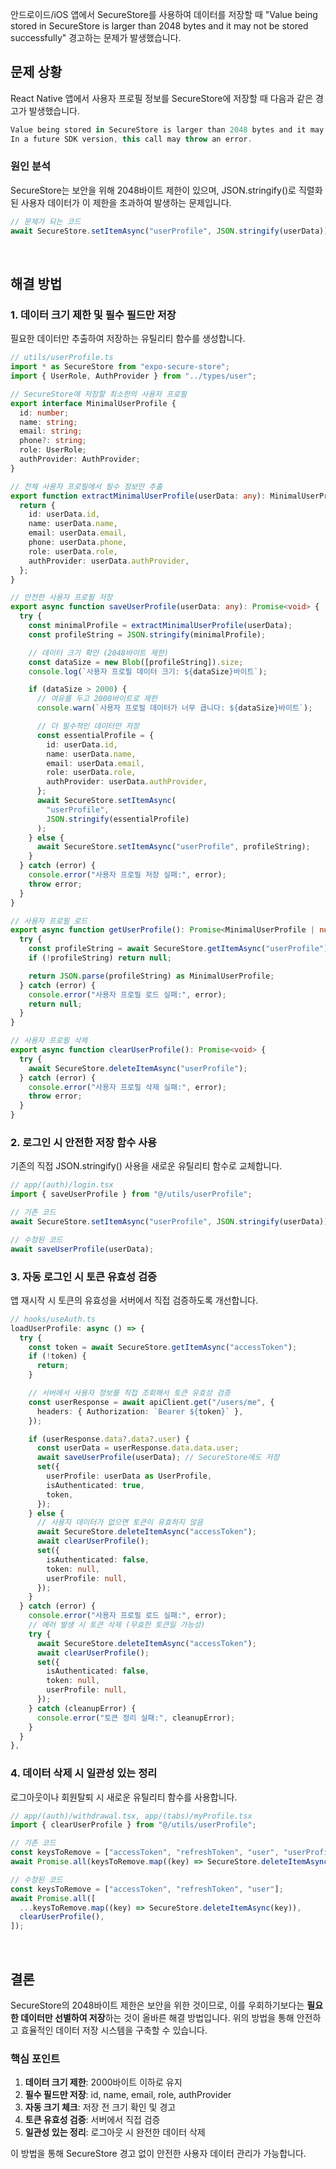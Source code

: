 안드로이드/iOS 앱에서 SecureStore를 사용하여 데이터를 저장할 때 "Value being stored in SecureStore is larger than 2048 bytes and it may not be stored successfully" 경고하는 문제가 발생했습니다.

## 문제 상황

React Native 앱에서 사용자 프로필 정보를 SecureStore에 저장할 때 다음과 같은 경고가 발생했습니다.

```javascript
Value being stored in SecureStore is larger than 2048 bytes and it may not be stored successfully.
In a future SDK version, this call may throw an error.
```

### 원인 분석

SecureStore는 보안을 위해 2048바이트 제한이 있으며, JSON.stringify()로 직렬화된 사용자 데이터가 이 제한을 초과하여 발생하는 문제입니다.

```javascript
// 문제가 되는 코드
await SecureStore.setItemAsync("userProfile", JSON.stringify(userData));
```

<br>

## 해결 방법

### **1. 데이터 크기 제한 및 필수 필드만 저장**

필요한 데이터만 추출하여 저장하는 유틸리티 함수를 생성합니다.

```typescript
// utils/userProfile.ts
import * as SecureStore from "expo-secure-store";
import { UserRole, AuthProvider } from "../types/user";

// SecureStore에 저장할 최소한의 사용자 프로필
export interface MinimalUserProfile {
  id: number;
  name: string;
  email: string;
  phone?: string;
  role: UserRole;
  authProvider: AuthProvider;
}

// 전체 사용자 프로필에서 필수 정보만 추출
export function extractMinimalUserProfile(userData: any): MinimalUserProfile {
  return {
    id: userData.id,
    name: userData.name,
    email: userData.email,
    phone: userData.phone,
    role: userData.role,
    authProvider: userData.authProvider,
  };
}

// 안전한 사용자 프로필 저장
export async function saveUserProfile(userData: any): Promise<void> {
  try {
    const minimalProfile = extractMinimalUserProfile(userData);
    const profileString = JSON.stringify(minimalProfile);

    // 데이터 크기 확인 (2048바이트 제한)
    const dataSize = new Blob([profileString]).size;
    console.log(`사용자 프로필 데이터 크기: ${dataSize}바이트`);

    if (dataSize > 2000) {
      // 여유를 두고 2000바이트로 제한
      console.warn(`사용자 프로필 데이터가 너무 큽니다: ${dataSize}바이트`);

      // 더 필수적인 데이터만 저장
      const essentialProfile = {
        id: userData.id,
        name: userData.name,
        email: userData.email,
        role: userData.role,
        authProvider: userData.authProvider,
      };
      await SecureStore.setItemAsync(
        "userProfile",
        JSON.stringify(essentialProfile)
      );
    } else {
      await SecureStore.setItemAsync("userProfile", profileString);
    }
  } catch (error) {
    console.error("사용자 프로필 저장 실패:", error);
    throw error;
  }
}

// 사용자 프로필 로드
export async function getUserProfile(): Promise<MinimalUserProfile | null> {
  try {
    const profileString = await SecureStore.getItemAsync("userProfile");
    if (!profileString) return null;

    return JSON.parse(profileString) as MinimalUserProfile;
  } catch (error) {
    console.error("사용자 프로필 로드 실패:", error);
    return null;
  }
}

// 사용자 프로필 삭제
export async function clearUserProfile(): Promise<void> {
  try {
    await SecureStore.deleteItemAsync("userProfile");
  } catch (error) {
    console.error("사용자 프로필 삭제 실패:", error);
    throw error;
  }
}
```

### **2. 로그인 시 안전한 저장 함수 사용**

기존의 직접 JSON.stringify() 사용을 새로운 유틸리티 함수로 교체합니다.

```typescript
// app/(auth)/login.tsx
import { saveUserProfile } from "@/utils/userProfile";

// 기존 코드
await SecureStore.setItemAsync("userProfile", JSON.stringify(userData));

// 수정된 코드
await saveUserProfile(userData);
```

### **3. 자동 로그인 시 토큰 유효성 검증**

앱 재시작 시 토큰의 유효성을 서버에서 직접 검증하도록 개선합니다.

```typescript
// hooks/useAuth.ts
loadUserProfile: async () => {
  try {
    const token = await SecureStore.getItemAsync("accessToken");
    if (!token) {
      return;
    }

    // 서버에서 사용자 정보를 직접 조회해서 토큰 유효성 검증
    const userResponse = await apiClient.get("/users/me", {
      headers: { Authorization: `Bearer ${token}` },
    });

    if (userResponse.data?.data?.user) {
      const userData = userResponse.data.data.user;
      await saveUserProfile(userData); // SecureStore에도 저장
      set({
        userProfile: userData as UserProfile,
        isAuthenticated: true,
        token,
      });
    } else {
      // 사용자 데이터가 없으면 토큰이 유효하지 않음
      await SecureStore.deleteItemAsync("accessToken");
      await clearUserProfile();
      set({
        isAuthenticated: false,
        token: null,
        userProfile: null,
      });
    }
  } catch (error) {
    console.error("사용자 프로필 로드 실패:", error);
    // 에러 발생 시 토큰 삭제 (무효한 토큰일 가능성)
    try {
      await SecureStore.deleteItemAsync("accessToken");
      await clearUserProfile();
      set({
        isAuthenticated: false,
        token: null,
        userProfile: null,
      });
    } catch (cleanupError) {
      console.error("토큰 정리 실패:", cleanupError);
    }
  }
},
```

### **4. 데이터 삭제 시 일관성 있는 정리**

로그아웃이나 회원탈퇴 시 새로운 유틸리티 함수를 사용합니다.

```typescript
// app/(auth)/withdrawal.tsx, app/(tabs)/myProfile.tsx
import { clearUserProfile } from "@/utils/userProfile";

// 기존 코드
const keysToRemove = ["accessToken", "refreshToken", "user", "userProfile"];
await Promise.all(keysToRemove.map((key) => SecureStore.deleteItemAsync(key)));

// 수정된 코드
const keysToRemove = ["accessToken", "refreshToken", "user"];
await Promise.all([
  ...keysToRemove.map((key) => SecureStore.deleteItemAsync(key)),
  clearUserProfile(),
]);
```

<br>

## 결론

SecureStore의 2048바이트 제한은 보안을 위한 것이므로, 이를 우회하기보다는 **필요한 데이터만 선별하여 저장**하는 것이 올바른 해결 방법입니다. 위의 방법을 통해 안전하고 효율적인 데이터 저장 시스템을 구축할 수 있습니다.

### 핵심 포인트

1. **데이터 크기 제한**: 2000바이트 이하로 유지
2. **필수 필드만 저장**: id, name, email, role, authProvider
3. **자동 크기 체크**: 저장 전 크기 확인 및 경고
4. **토큰 유효성 검증**: 서버에서 직접 검증
5. **일관성 있는 정리**: 로그아웃 시 완전한 데이터 삭제

이 방법을 통해 SecureStore 경고 없이 안전한 사용자 데이터 관리가 가능합니다.
